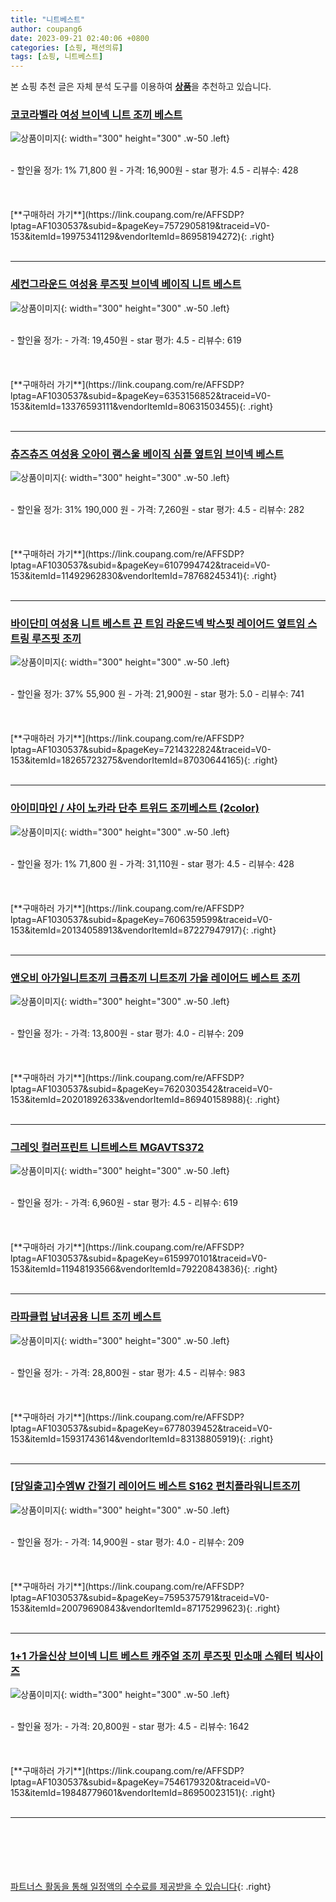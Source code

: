 ```yaml
---
title: "니트베스트"
author: coupang6
date: 2023-09-21 02:40:06 +0800
categories: [쇼핑, 패션의류]
tags: [쇼핑, 니트베스트]
---
```


본 쇼핑 추천 글은 자체 분석 도구를 이용하여 [**상품**](https://link.coupang.com/a/bao1ui)을 추천하고 있습니다.

### [코코라벨라 여성 브이넥 니트 조끼 베스트](https://link.coupang.com/re/AFFSDP?lptag=AF1030537&subid=&pageKey=7572905819&traceid=V0-153&itemId=19975341129&vendorItemId=86958194272)

![상품이미지](https://thumbnail6.coupangcdn.com/thumbnails/remote/230x230ex/image/vendor_inventory/c40b/b269e58ae5d7dc9462392bd12c982c33f5c3869bba246460bceb0487035b.jpg){: width="300" height="300" .w-50 .left}


<br>
- 할인율 정가: 1%  71,800   원
- 가격: 16,900원
- star 평가: 4.5
- 리뷰수: 428
<br>
<br>
<br>
<br>
[**구매하러 가기**](https://link.coupang.com/re/AFFSDP?lptag=AF1030537&subid=&pageKey=7572905819&traceid=V0-153&itemId=19975341129&vendorItemId=86958194272){: .right}
<br>
<br>

---

### [세컨그라운드 여성용 루즈핏 브이넥 베이직 니트 베스트](https://link.coupang.com/re/AFFSDP?lptag=AF1030537&subid=&pageKey=6353156852&traceid=V0-153&itemId=13376593111&vendorItemId=80631503455)

![상품이미지](https://thumbnail7.coupangcdn.com/thumbnails/remote/230x230ex/image/retail/images/2022/02/18/17/5/2e768d29-f1d9-4461-91e4-6b2d9a730038.jpg){: width="300" height="300" .w-50 .left}


<br>
- 할인율 정가: 
- 가격: 19,450원
- star 평가: 4.5
- 리뷰수: 619
<br>
<br>
<br>
<br>
[**구매하러 가기**](https://link.coupang.com/re/AFFSDP?lptag=AF1030537&subid=&pageKey=6353156852&traceid=V0-153&itemId=13376593111&vendorItemId=80631503455){: .right}
<br>
<br>

---

### [츄즈츄즈 여성용 오아이 램스울 베이직 심플 옆트임 브이넥 베스트](https://link.coupang.com/re/AFFSDP?lptag=AF1030537&subid=&pageKey=6107994742&traceid=V0-153&itemId=11492962830&vendorItemId=78768245341)

![상품이미지](https://thumbnail10.coupangcdn.com/thumbnails/remote/230x230ex/image/rs_quotation_api/mkchrly6/cd725396dc5c4bb69ae99d11975b5b32.jpg){: width="300" height="300" .w-50 .left}


<br>
- 할인율 정가: 31%  190,000   원
- 가격: 7,260원
- star 평가: 4.5
- 리뷰수: 282
<br>
<br>
<br>
<br>
[**구매하러 가기**](https://link.coupang.com/re/AFFSDP?lptag=AF1030537&subid=&pageKey=6107994742&traceid=V0-153&itemId=11492962830&vendorItemId=78768245341){: .right}
<br>
<br>

---

### [바이단미 여성용 니트 베스트 끈 트임 라운드넥 박스핏 레이어드 옆트임 스트링 루즈핏 조끼](https://link.coupang.com/re/AFFSDP?lptag=AF1030537&subid=&pageKey=7214322824&traceid=V0-153&itemId=18265723275&vendorItemId=87030644165)

![상품이미지](https://thumbnail6.coupangcdn.com/thumbnails/remote/230x230ex/image/vendor_inventory/fd04/347054ed1ffc264d3d805c723ad010c1f9b96377c0c2238b78649eaa117f.jpg){: width="300" height="300" .w-50 .left}


<br>
- 할인율 정가: 37%  55,900   원
- 가격: 21,900원
- star 평가: 5.0
- 리뷰수: 741
<br>
<br>
<br>
<br>
[**구매하러 가기**](https://link.coupang.com/re/AFFSDP?lptag=AF1030537&subid=&pageKey=7214322824&traceid=V0-153&itemId=18265723275&vendorItemId=87030644165){: .right}
<br>
<br>

---

### [아이미마인 / 샤이 노카라 단추 트위드 조끼베스트 (2color)](https://link.coupang.com/re/AFFSDP?lptag=AF1030537&subid=&pageKey=7606359599&traceid=V0-153&itemId=20134058913&vendorItemId=87227947917)

![상품이미지](https://thumbnail8.coupangcdn.com/thumbnails/remote/230x230ex/image/vendor_inventory/8bde/4df0d89326a10af6ac0b3691c47f6fb4ffffb9eb81291dc307b35a42d900.jpg){: width="300" height="300" .w-50 .left}


<br>
- 할인율 정가: 1%  71,800   원
- 가격: 31,110원
- star 평가: 4.5
- 리뷰수: 428
<br>
<br>
<br>
<br>
[**구매하러 가기**](https://link.coupang.com/re/AFFSDP?lptag=AF1030537&subid=&pageKey=7606359599&traceid=V0-153&itemId=20134058913&vendorItemId=87227947917){: .right}
<br>
<br>

---

### [앤오비 아가일니트조끼 크롭조끼 니트조끼 가을 레이어드 베스트 조끼](https://link.coupang.com/re/AFFSDP?lptag=AF1030537&subid=&pageKey=7620303542&traceid=V0-153&itemId=20201892633&vendorItemId=86940158988)

![상품이미지](https://thumbnail9.coupangcdn.com/thumbnails/remote/230x230ex/image/vendor_inventory/ae68/69f2cd86e8d9d65ab13265bba635fdc98d6ed43d49fd53dab42d151b4553.jpg){: width="300" height="300" .w-50 .left}


<br>
- 할인율 정가: 
- 가격: 13,800원
- star 평가: 4.0
- 리뷰수: 209
<br>
<br>
<br>
<br>
[**구매하러 가기**](https://link.coupang.com/re/AFFSDP?lptag=AF1030537&subid=&pageKey=7620303542&traceid=V0-153&itemId=20201892633&vendorItemId=86940158988){: .right}
<br>
<br>

---

### [그레잇 컬러프린트 니트베스트 MGAVTS372](https://link.coupang.com/re/AFFSDP?lptag=AF1030537&subid=&pageKey=6159970101&traceid=V0-153&itemId=11948193566&vendorItemId=79220843836)

![상품이미지](https://thumbnail6.coupangcdn.com/thumbnails/remote/230x230ex/image/rs_quotation_api/pg305lk1/63bb9714decd4337bf382ede2347988d.jpg){: width="300" height="300" .w-50 .left}


<br>
- 할인율 정가: 
- 가격: 6,960원
- star 평가: 4.5
- 리뷰수: 619
<br>
<br>
<br>
<br>
[**구매하러 가기**](https://link.coupang.com/re/AFFSDP?lptag=AF1030537&subid=&pageKey=6159970101&traceid=V0-153&itemId=11948193566&vendorItemId=79220843836){: .right}
<br>
<br>

---

### [라파클럽 남녀공용 니트 조끼 베스트](https://link.coupang.com/re/AFFSDP?lptag=AF1030537&subid=&pageKey=6778039452&traceid=V0-153&itemId=15931743614&vendorItemId=83138805919)

![상품이미지](https://thumbnail7.coupangcdn.com/thumbnails/remote/230x230ex/image/vendor_inventory/8ac6/dfa4f418459e6c871b48e6a117a02589afb6b132117f48eae78ce7f75c4a.jpg){: width="300" height="300" .w-50 .left}


<br>
- 할인율 정가: 
- 가격: 28,800원
- star 평가: 4.5
- 리뷰수: 983
<br>
<br>
<br>
<br>
[**구매하러 가기**](https://link.coupang.com/re/AFFSDP?lptag=AF1030537&subid=&pageKey=6778039452&traceid=V0-153&itemId=15931743614&vendorItemId=83138805919){: .right}
<br>
<br>

---

### [[당일출고]수엠W 간절기 레이어드 베스트 S162 펀치플라워니트조끼](https://link.coupang.com/re/AFFSDP?lptag=AF1030537&subid=&pageKey=7595375791&traceid=V0-153&itemId=20079690843&vendorItemId=87175299623)

![상품이미지](https://thumbnail10.coupangcdn.com/thumbnails/remote/230x230ex/image/vendor_inventory/dd0f/9e20eb3b96c0c2d7c045d281011a85c195240919dc8bbb63cd14e851d2a2.jpg){: width="300" height="300" .w-50 .left}


<br>
- 할인율 정가: 
- 가격: 14,900원
- star 평가: 4.0
- 리뷰수: 209
<br>
<br>
<br>
<br>
[**구매하러 가기**](https://link.coupang.com/re/AFFSDP?lptag=AF1030537&subid=&pageKey=7595375791&traceid=V0-153&itemId=20079690843&vendorItemId=87175299623){: .right}
<br>
<br>

---

### [1+1 가을신상 브이넥 니트 베스트 캐주얼 조끼 루즈핏 민소매 스웨터 빅사이즈](https://link.coupang.com/re/AFFSDP?lptag=AF1030537&subid=&pageKey=7546179320&traceid=V0-153&itemId=19848779601&vendorItemId=86950023151)

![상품이미지](https://thumbnail10.coupangcdn.com/thumbnails/remote/230x230ex/image/vendor_inventory/1258/8f1408ad9e91f39a6393514a9960ec2fef7b92120976fb0cccaaacdc4e7e.jpg){: width="300" height="300" .w-50 .left}


<br>
- 할인율 정가: 
- 가격: 20,800원
- star 평가: 4.5
- 리뷰수: 1642
<br>
<br>
<br>
<br>
[**구매하러 가기**](https://link.coupang.com/re/AFFSDP?lptag=AF1030537&subid=&pageKey=7546179320&traceid=V0-153&itemId=19848779601&vendorItemId=86950023151){: .right}
<br>
<br>

---
<br><br><br><br><br> [파트너스 활동을 통해 일정액의 수수료를 제공받을 수 있습니다](https://link.coupang.com/a/bao1ui){: .right}